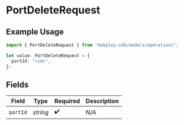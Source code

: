 # PortDeleteRequest

## Example Usage

```typescript
import { PortDeleteRequest } from "dokploy-sdk/models/operations";

let value: PortDeleteRequest = {
  portId: "<id>",
};
```

## Fields

| Field              | Type               | Required           | Description        |
| ------------------ | ------------------ | ------------------ | ------------------ |
| `portId`           | *string*           | :heavy_check_mark: | N/A                |